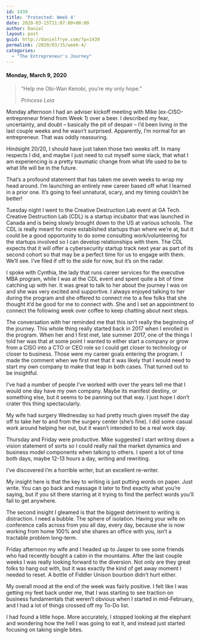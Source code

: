 ```yaml
---
id: 1439
title: 'Protected: Week 4'
date: 2020-03-15T21:07:00+00:00
author: Daniel
layout: post
guid: http://danielfrye.com/?p=1439
permalink: /2020/03/15/week-4/
categories:
  - "The Entrepreneur's Journey"
---
```

#### Monday, March 9, 2020

<blockquote class="wp-block-quote has-text-align-left is-style-large">
  <p>
    &#8220;Help me Obi-Wan Kenobi, you&#8217;re my only hope.&#8221;
  </p>
  
  <cite>Princess Leia</cite>
</blockquote>

Monday afternoon I had an adviser kickoff meeting with Mike (ex-CISO-entrepreneur friend from Week 1) over a beer. I described my fear, uncertainty, and doubt &#8211; basically the pit of despair &#8211; I&#8217;d been living in the last couple weeks and he wasn&#8217;t surprised. Apparently, I&#8217;m normal for an entrepreneur. That was oddly reassuring.

Hindsight 20/20, I should have just taken those two weeks off. In many respects I did, and maybe I just need to cut myself some slack, that what I am experiencing is a pretty traumatic change from what life used to be to what life will be in the future.

That&#8217;s a profound statement that has taken me seven weeks to wrap my head around. I&#8217;m launching an entirely new career based off what I learned in a prior one. It&#8217;s going to feel unnatural, scary, and my timing couldn&#8217;t be better! 

Tuesday night I went to the Creative Destruction Lab event at GA Tech. Creative Destruction Lab (CDL) is a startup incubator that was launched in Canada and is being slowly brought down to the US at various schools. The CDL is really meant for more established startups than where we&#8217;re at, but it could be a good opportunity to do some consulting work/volunteering for the startups involved so I can develop relationships with them. The CDL expects that it will offer a cybersecurity startup track next year as part of its second cohort so that may be a perfect time for us to engage with them. We&#8217;ll see. I&#8217;ve filed if off to the side for now, but it&#8217;s on the radar.

I spoke with Cynthia, the lady that runs career services for the executive MBA program, while I was at the CDL event and spent quite a bit of time catching up with her. It was great to talk to her about the journey I was on and she was very excited and supportive. I always enjoyed talking to her during the program and she offered to connect me to a few folks that she thought it&#8217;d be good for me to connect with. She and I set an appointment to connect the following week over coffee to keep chatting about next steps. 

The conversation with her reminded me that this isn&#8217;t really the beginning of the journey. This whole thing really started back in 2017 when I enrolled in the program. When her and I first met, late summer 2017, one of the things I told her was that at some point I wanted to either start a company or grow from a CISO into a CTO or CEO role so I could get closer to technology or closer to business. Those were my career goals entering the program. I made the comment when we first met that it was likely that I would need to start my own company to make that leap in both cases. That turned out to be insightful.

I&#8217;ve had a number of people I&#8217;ve worked with over the years tell me that I would one day have my own company. Maybe its manifest destiny, or something else, but it seems to be panning out that way. I just hope I don&#8217;t crater this thing spectacularly.

My wife had surgery Wednesday so had pretty much given myself the day off to take her to and from the surgery center (she&#8217;s fine). I did some casual work around helping her out, but it wasn&#8217;t intended to be a real work day.

Thursday and Friday were productive. Mike suggested I start writing down a vision statement of sorts so I could really nail the market dynamics and business model components when talking to others. I spent a lot of time both days, maybe 12-13 hours a day, writing and rewriting. 

I&#8217;ve discovered I&#8217;m a horrible writer, but an excellent re-writer. 

My insight here is that the key to writing is just putting words on paper. Just write. You can go back and massage it later to find exactly what you&#8217;re saying, but if you sit there starring at it trying to find the perfect words you&#8217;ll fail to get anywhere.

The second insight I gleamed is that the biggest detriment to writing is distraction. I need a bubble. The sphere of isolation. Having your wife on conference calls across from you all day, every day, because she is now working from home 100% and she shares an office with you, isn&#8217;t a tractable problem long-term. 

Friday afternoon my wife and I headed up to Jasper to see some friends who had recently bought a cabin in the mountains. After the last couple weeks I was really looking forward to the diversion. Not only are they great folks to hang out with, but it was exactly the kind of get away moment I needed to reset. A bottle of Fiddler Unison bourbon didn&#8217;t hurt either.

My overall mood at the end of the week was fairly positive. I felt like I was getting my feet back under me, that I was starting to see traction on business fundamentals that weren&#8217;t obvious when I started in mid-February, and I had a lot of things crossed off my To-Do list.

I had found a little hope. More accurately, I stopped looking at the elephant and wondering how the hell I was going to eat it, and instead just started focusing on taking single bites.